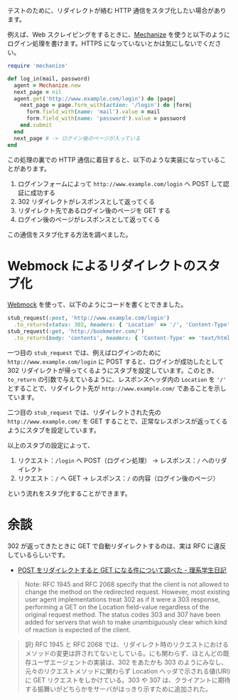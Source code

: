 <!-- Webmock でリダイレクトが絡む HTTP 通信をスタブ化する -->

テストのために、リダイレクトが絡む HTTP 通信をスタブ化したい場合があります。

例えば、Web スクレイピングをするときに、[Mechanize](https://github.com/sparklemotion/mechanize) を使うと以下のようにログイン処理を書けます。HTTPS になっていないとかは気にしないでください。

```ruby
require 'mechanize'

def log_in(mail, password)
  agent = Mechanize.new
  next_page = nil
  agent.get('http://www.example.com/login') do |page|
    next_page = page.form_with(action: '/login') do |form|
      form.field_with(name: 'mail').value = mail
      form.field_with(name: 'password').value = password
    end.submit
  end
  next_page # -> ログイン後のページが入っている
end
```

この処理の裏での HTTP 通信に着目すると、以下のような実装になっていることがあります。

1. ログインフォームによって `http://www.example.com/login` へ POST して認証に成功する
2. 302 リダイレクトがレスポンスとして返ってくる
3. リダイレクト先であるログイン後のページを GET する
4. ログイン後のページがレスポンスとして返ってくる

この通信をスタブ化する方法を調べました。

<!-- more -->

# Webmock によるリダイレクトのスタブ化

[Webmock](https://github.com/bblimke/webmock) を使って、以下のようにコードを書くとできました。

```ruby
stub_request(:post, 'http://www.example.com/login')
  .to_return(status: 302, headers: { 'Location' => '/', 'Content-Type' => 'text/html' })
stub_request(:get, 'http://bookmeter.com/')
  .to_return(body: 'contents', headers: { 'Content-Type' => 'text/html' })
```

一つ目の `stub_request` では、例えばログインのために `http://www.example.com/login` に POST すると、ログインが成功したとして 302 リダイレクトが帰ってくるようにスタブを設定しています。このとき、`to_return` の引数で与えているように、レスポンスヘッダ内の `Location` を `'/'` とすることで、リダイレクト先が `http://www.example.com/` であることを示しています。

二つ目の `stub_request` では、リダイレクトされた先の `http://www.example.com/` を GET することで、正常なレスポンスが返ってくるようにスタブを設定しています。

以上のスタブの設定によって、

1. リクエスト：`/login` へ POST（ログイン処理） -> レスポンス：`/` へのリダイレクト
2. リクエスト：`/` へ GET -> レスポンス：`/` の内容（ログイン後のページ）

という流れをスタブ化することができます。

# 余談

302 が返ってきたときに GET で自動リダイレクトするのは、実は RFC に違反しているらしいです。

- [POST をリダイレクトすると GET になる件について調べた - 理系学生日記](http://kiririmode.hatenablog.jp/entry/20131202/p1)


> Note: RFC 1945 and RFC 2068 specify that the client is not allowed to change the method on the redirected request. However, most existing user agent implementations treat 302 as if it were a 303 response, performing a GET on the Location field-value regardless of the original request method. The status codes 303 and 307 have been added for servers that wish to make unambiguously clear which kind of reaction is expected of the client.

> 訳) RFC 1945 と RFC 2068 では、リダイレクト時のリクエストにおけるメソッドの変更は許されてないとしている。にも関わらず、ほとんどの既存ユーザエージェントの実装は、302 をあたかも 303 のようにみなし、元々のリクエストメソッドに関わらず Location ヘッダで示される値(URI)に GET リクエストをしかけている。303 や 307 は、クライアントに期待する振舞いがどちらかをサーバがはっきり示すために追加された。
